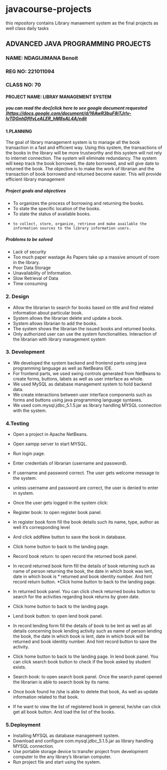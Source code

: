 # javacourse-projects
this repository contains Library manaement system as the final projects as well class daily tasks
## ADVANCED JAVA PROGRAMMING PROJECTS





### NAME: NDAGIJIMANA Benoit
### REG NO: 221011094
### CLASS NO: 70

#### PROJECT NAME: LIBRAY MANAGEMENT SYSTEM

##### you can read the doc[click here to see google document requested ]https://docs.google.com/document/d/16AwR3buF8iTJrlv-IvTDGnhDfIfvLeALER_hM8sAL4A/edit



#### 1.PLANNING 
The goal of library management system is to manage all the book transaction in a fast and efficient way. Using this system, the transactions of the books in the library will be more trustworthy and this system will not rely to internet connection. The system will eliminate redundancy. The system will keep track the book borrowed, the date borrowed, and will give date to returned the book. The objective is to make the work of librarian and the transaction of book borrowed and returned become easier. This will provide efficient library management
##### Project goals and objectives
* 	To organizes the process of borrowing and returning the books.
* 	To state the specific location of the books.
* 	To state the status of available books.
*     to collect, store, organize, retrieve and make available the information sources to the library information users.
#####  Problems to be solved
*	Lack of security
*	Too much paper wastage As Papers take up a massive amount of room in the library.
*	Poor Data Storage
*	Unavailability of Information.
*	Slow Retrieval of Data
*	Time consuming

### 2. Design

*	Allow the librarian to search for books based on title and find related information about particular book.
*	System allows the librarian delete and update a book.
*	System allows librarian to add the books.
*	The system shows the librarian the issued books and returned books.
*	Only authorized user can use the system functionalities.
      Interaction of the librarian with library management system
 





### 3. Development

*	We developed the system backend and frontend parts using java programming language as well as NetBeans IDE.
*	For frontend parts, we used swing controls generated from NetBeans to create forms, buttons, labels as well as user interface as whole.
*	We used MySQL as database management system to hold backend data.
*	We create interactions between user interface components such as forms and buttons using java programming language syntaxes.
*	We used com.mysql.jdbc_5.1.5.jar as library handling MYSQL connection with the system.

### 4.Testing 
* Open a project in Apache NetBeans.
* Open xampp server to start MYSQL.
* Run login page.
* Enter credentials of librarian (username and password).
* If username and password correct. The user gets welcome message to the system.
* unless username and password are correct, the user is denied to enter in system.
* Once the user gets logged in the system click:
* Register book: to open register book panel.
* In register book form fill the book details such its name, type, author as well it’s corresponding level
* And click addNew button to save the book in database.
* Click home button to back to the landing page.
* Record book return: to open record the returned book panel.
* In record returned book form fill the details of book returning such as name of person returning the book, the date in which book was lent, date in which book is * returned and book identity number.
And hint record return button.
*Click home button to back to the landing page.
* In returned book panel. You can click check returned books button to search for the activities regarding book returns by given date.
* Click home button to back to the landing page.
* Lend book button: to open lend book panel.

* In record lending form fill the details of book to be lent as well as all details concerning book lending activity such as name of person lending the book, the date in which book is lent, date in which book will be returned and book identity number.
And hint record button to save the activity.
* Click home button to back to the landing page.
In lend book panel. You can click search book button to check if the book asked by student exists.

* Search book: to open search book panel.
Once the search panel opened the librarian is able to search book by its name.
* Once book found he /she is able to delete that book,
As well as update information related to that book.
* If he want to view the list of registered book in general, he/she can click get all book button. And load the list of the books.

### 5.Deployment 

*	Installing MYSQL as database management system.
*	Download and configure com.mysql.jdbc_5.1.5.jar as library handling MYSQL connection.
*	Use portable storage device to transfer project from development computer to the any library’s librarian computer.
*	Run project file and start using the system.



